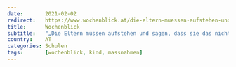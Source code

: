 ```yaml
---
date:       2021-02-02
redirect:   https://www.wochenblick.at/die-eltern-muessen-aufstehen-und-sagen-dass-sie-das-nicht-wollen/
title:      Wochenblick
subtitle:   "„Die Eltern müssen aufstehen und sagen, dass sie das nicht wollen“"
country:    AT
categories: Schulen
tags:       [wochenblick, kind, massnahmen]
---
```

